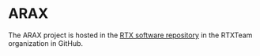 # ARAX

The ARAX project is hosted in the [RTX software repository](https://github.com/RTXTeam/RTX) 
in the RTXTeam organization in GitHub.
